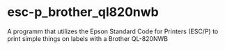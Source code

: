 # esc-p_brother_ql820nwb
A programm that utilizes the Epson Standard Code for Printers (ESC/P) to print simple things on labels with a Brother QL-820NWB
